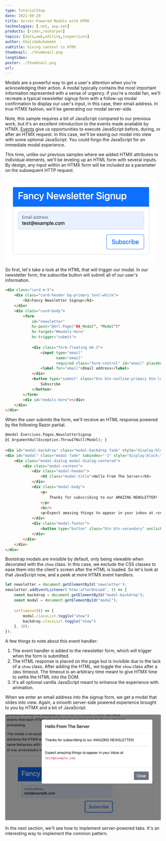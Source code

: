 ```yaml
---
type: TutorialStep
date: 2021-09-29
title: Server-Powered Modals with HTMX
technologies: [.net, asp.net]
products: [rider,resharper]
topics: [data,web,editing,inspections]
author: khalidabuhakmeh
subtitle: Giving context to HTMX
thumbnail: ./thumbnail.png
longVideo:
poster: ./thumbnail.png
url:
---
```


Modals are a powerful way to get a user's attention when you're acknowledging their action. A modal typically contains the most important information represented with a sense of urgency. If you're a modal fan, we'll recreate a typical newsletter signup form with a follow-up modal confirmation to display our user's input, in this case, their email address. In true HTMX fashion, we'll be generating our modal server-side.

Note, this sample requires a bit of JavaScript compared to our previous work, but it's an excellent introduction to the events made available by HTMX. [Events](https://htmx.org/reference/#events) give us opportunities to execute JavaScript before, during, or after an HTMX request. In this case, we'll be easing our modal into view with some optional JavaScript. You could forgo the JavaScript for an immediate modal experience.

This time, unlike our previous samples where we added HTMX attributes to individual elements, we'll be leveling up an HTML form with several inputs. By design, any input within an HTMX form will be included as a parameter on the subsequent HTTP request. 

![HTML Form rendered on page](img_1.png)

So first, let's take a look at the HTML that will trigger our modal. In our newsletter form, the subscribe button will submit all of our user's information.

```html
<div class="card m-5">
    <div class="card-header bg-primary text-white">
        <h2>Fancy Newsletter Signup</h2>
    </div>
    <div class="card-body">
        <form
            id="newsletter"
            hx-post="@Url.Page("06_Modal", "Modal")"
            hx-target="#modals-here"
            hx-trigger="submit">

            <div class="form-floating mb-3">
                <input type="email"
                       name="email"
                       required class="form-control" id="email" placeholder="name@example.com">
                <label for="email">Email address</label>
            </div>
            <button type="submit" class="btn btn-outline-primary btn-lg float-end">
                Subscribe
            </button>
        </form>
        <div id="modals-here"></div>
    </div>
</div>
```

When the user submits the form, we'll receive an HTML response powered by the following Razor partial.

```html
@model Exercises.Pages.NewsletterSignup
@{ ArgumentNullException.ThrowIfNull(Model); }

<div id="modal-backdrop" class="modal-backdrop fade" style="display:block;"></div>
<div id="modal" class="modal fade" tabindex="-1" style="display:block;">
    <div class="modal-dialog modal-dialog-centered">
        <div class="modal-content">
            <div class="modal-header">
                <h5 class="modal-title">Hello From The Server</h5>
            </div>
            <div class="modal-body">
                <p>
                    Thanks for subscribing to our AMAZING NEWSLETTER!
                </p>
                <hr/>
                <p>Expect amazing things to appear in your inbox at <code>@Model.Email</code>.</p>
            </div>
            <div class="modal-footer">
                <button type="button" class="btn btn-secondary" onclick="closeModal()">Close</button>
            </div>
        </div>
    </div>
</div>
```

Bootstrap modals are invisible by default, only being viewable when decorated with the `show` class. In this case, we exclude the CSS classes to ease them into the client's screen after the HTML is loaded. So let's look at that JavaScript now, and a peek at more HTMX event handlers.

```javascript
let newsletter = document.getElementById('newsletter');
newsletter.addEventListener('htmx:afterOnLoad', () => {
    const backdrop = document.getElementById("modal-backdrop");
    const modal = document.getElementById("modal");
    
    setTimeout(() => {
        modal.classList.toggle("show")
        backdrop.classList.toggle("show")
    }, 10);
});
```

A few things to note about this event handler:

1. The event handler is added to the newsletter form, which will trigger when the form is submitted.
1. The HTML response is placed on the page but is invisible due to the lack of a `show` class. After adding the HTML, we toggle the `show` class after a `10ms` timeout. The timeout is an arbitrary time meant to give HTMX time to settle the HTML into the DOM.
1. It's all optional vanilla JavaScript meant to enhance the experience with animation.

When we enter an email address into the signup form, we get a modal that slides into view. Again, a smooth server-side powered experience brought to you by HTMX and a bit of JavaScript.

![Modal and submission form in the background](img.png)

In the next section, we'll see how to implement server-powered tabs. It's an interesting way to implement the common pattern.